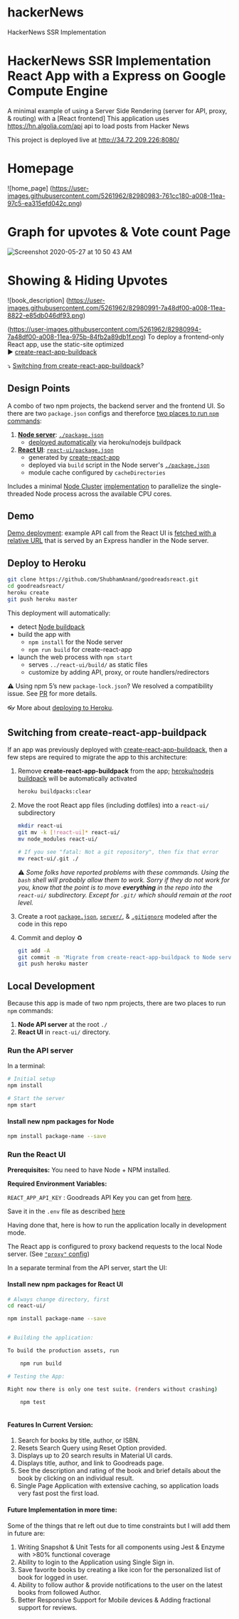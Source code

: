 # hackerNews
HackerNews SSR Implementation

# **HackerNews SSR Implementation** React App with a Express on Google Compute Engine

A minimal example of using a Server Side Rendering (server for API, proxy, & routing) with a [React frontend]
This application uses https://hn.algolia.com/api api to load posts from Hacker News

This project is deployed live at http://34.72.209.226:8080/

# Homepage
![home_page] (https://user-images.githubusercontent.com/5261962/82980983-761cc180-a008-11ea-97c5-ea315efd042c.png)

# Graph for upvotes & Vote count Page
![Screenshot 2020-05-27 at 10 50 43 AM](https://user-images.githubusercontent.com/5261962/82980990-7a48df00-a008-11ea-852d-915011c6dbd5.png)


# Showing & Hiding Upvotes
![book_description] (https://user-images.githubusercontent.com/5261962/82980991-7a48df00-a008-11ea-8822-e85db046df93.png)

(https://user-images.githubusercontent.com/5261962/82980994-7a48df00-a008-11ea-975b-84fb2a89db1f.png)
To deploy a frontend-only React app, use the static-site optimized  
▶️ [create-react-app-buildpack](https://github.com/mars/create-react-app-buildpack)

⤵️ [Switching from create-react-app-buildpack](#switching-from-create-react-app-buildpack)?


## Design Points

A combo of two npm projects, the backend server and the frontend UI. So there are two `package.json` configs and thereforce [two places to run `npm` commands](#user-content-local-development):

  1. [**Node server**](server/): [`./package.json`](package.json)
      * [deployed automatically](https://devcenter.heroku.com/categories/deployment) via heroku/nodejs buildpack
  2. [**React UI**](react-ui/): [`react-ui/package.json`](react-ui/package.json)
      * generated by [create-react-app](https://github.com/facebookincubator/create-react-app)
      * deployed via `build` script in the Node server's [`./package.json`](package.json)
      * module cache configured by `cacheDirectories`

Includes a minimal [Node Cluster](https://nodejs.org/docs/latest-v8.x/api/cluster.html) [implementation](server/index.js) to parallelize the single-threaded Node process across the available CPU cores.

## Demo

[Demo deployment](https://still-garden-60707.herokuapp.com/): example API call from the React UI is [fetched with a relative URL](react-ui/src/App.js#L16) that is served by an Express handler in the Node server.


## Deploy to Heroku

```bash
git clone https://github.com/ShubhamAnand/goodreadsreact.git
cd goodreadsreact/
heroku create
git push heroku master
```

This deployment will automatically:

  * detect [Node buildpack](https://elements.heroku.com/buildpacks/heroku/heroku-buildpack-nodejs)
  * build the app with
    * `npm install` for the Node server
    * `npm run build` for create-react-app
  * launch the web process with `npm start`
    * serves `../react-ui/build/` as static files
    * customize by adding API, proxy, or route handlers/redirectors

⚠️ Using npm 5’s new `package-lock.json`? We resolved a compatibility issue. See [PR](https://github.com/mars/heroku-cra-node/pull/10) for more details.

👓 More about [deploying to Heroku](https://devcenter.heroku.com/categories/deployment).


## Switching from create-react-app-buildpack

If an app was previously deployed with [create-react-app-buildpack](https://github.com/mars/create-react-app-buildpack), then a few steps are required to migrate the app to this architecture:

1. Remove **create-react-app-buildpack** from the app; [heroku/nodejs buildpack](https://devcenter.heroku.com/articles/nodejs-support#activation) will be automatically activated
  
    ```bash
    heroku buildpacks:clear
    ```
1. Move the root React app files (including dotfiles) into a `react-ui/` subdirectory

    ```bash
    mkdir react-ui
    git mv -k [!react-ui]* react-ui/
    mv node_modules react-ui/
    
    # If you see "fatal: Not a git repository", then fix that error
    mv react-ui/.git ./
    ```
    ⚠️ *Some folks have reported problems with these commands. Using the `bash` shell will probably allow them to work. Sorry if they do not work for you, know that the point is to move **everything** in the repo into the `react-ui/` subdirectory. Except for `.git/` which should remain at the root level.* 
1. Create a root [`package.json`](package.json), [`server/`](server/), & [`.gitignore`](.gitignore) modeled after the code in this repo
1. Commit and deploy ♻️
  
    ```bash
    git add -A
    git commit -m 'Migrate from create-react-app-buildpack to Node server'
    git push heroku master
    ```
  

## Local Development

Because this app is made of two npm projects, there are two places to run `npm` commands:

1. **Node API server** at the root `./`
1. **React UI** in `react-ui/` directory.

### Run the API server

In a terminal:

```bash
# Initial setup
npm install

# Start the server
npm start
```

#### Install new npm packages for Node

```bash
npm install package-name --save
```


### Run the React UI
**Prerequisites:** You need to have Node + NPM installed.

**Required Environment Variables:**

`REACT_APP_API_KEY` : Goodreads API Key you can get from [here](https://www.goodreads.com/api/keys).

Save it in the `.env` file as described [here](https://github.com/facebook/create-react-app/blob/master/packages/react-scripts/template/README.md#adding-custom-environment-variables)

Having done that, here is how to run the application locally in development mode.

The React app is configured to proxy backend requests to the local Node server. (See [`"proxy"` config](react-ui/package.json))

In a separate terminal from the API server, start the UI:


#### Install new npm packages for React UI

```bash
# Always change directory, first
cd react-ui/

npm install package-name --save


# Building the application:

To build the production assets, run

    npm run build

# Testing the App:

Right now there is only one test suite. (renders without crashing)

    npm test
    
```    

#### Features In Current Version:

1. Search for books by title, author, or ISBN.
2. Resets Search Query using Reset Option provided.
3. Displays up to 20 search results in Material UI cards.
4. Displays title, author, and link to Goodreads page.
5. See the description and rating of the book and brief details about the book by clicking on an individual result.
6. Single Page Application with extensive caching, so application loads very fast post the first load.

#### Future Implementation in more time:

Some of the things that re left out due to time constraints but I will add them in future are:

1. Writing Snapshot & Unit Tests for all components using Jest & Enzyme with >80% functional coverage 
2. Ability to login to the Application using Single Sign in.
3. Save favorite books by creating a like icon for the personalized list of book for logged in user.
4. Ability to follow author & provide notifications to the user on the latest books from followed Author.
5. Better Responsive Support for Mobile devices & Adding fractional support for reviews.


